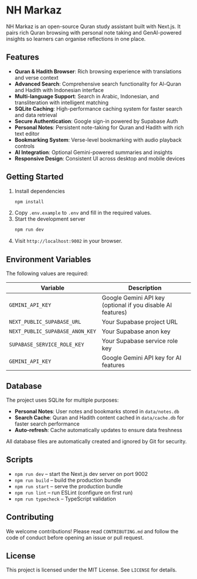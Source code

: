 # NH Markaz

NH Markaz is an open-source Quran study assistant built with Next.js. It pairs rich Quran browsing with personal note taking and GenAI-powered insights so learners can organise reflections in one place.

## Features
- **Quran & Hadith Browser**: Rich browsing experience with translations and verse context
- **Advanced Search**: Comprehensive search functionality for Al-Quran and Hadith with Indonesian interface
- **Multi-language Support**: Search in Arabic, Indonesian, and transliteration with intelligent matching
- **SQLite Caching**: High-performance caching system for faster search and data retrieval
- **Secure Authentication**: Google sign-in powered by Supabase Auth
- **Personal Notes**: Persistent note-taking for Quran and Hadith with rich text editor
- **Bookmarking System**: Verse-level bookmarking with audio playback controls
- **AI Integration**: Optional Gemini-powered summaries and insights
- **Responsive Design**: Consistent UI across desktop and mobile devices

## Getting Started
1. Install dependencies
   ```bash
   npm install
   ```
2. Copy `.env.example` to `.env` and fill in the required values.
3. Start the development server
   ```bash
   npm run dev
   ```
4. Visit `http://localhost:9002` in your browser.

## Environment Variables
The following values are required:

| Variable | Description |
| --- | --- |
| `GEMINI_API_KEY` | Google Gemini API key (optional if you disable AI features) |
| `NEXT_PUBLIC_SUPABASE_URL` | Your Supabase project URL |
| `NEXT_PUBLIC_SUPABASE_ANON_KEY` | Your Supabase anon key |
| `SUPABASE_SERVICE_ROLE_KEY` | Your Supabase service role key |
| `GEMINI_API_KEY` | Google Gemini API key for AI features |

## Database
The project uses SQLite for multiple purposes:
- **Personal Notes**: User notes and bookmarks stored in `data/notes.db`
- **Search Cache**: Quran and Hadith content cached in `data/cache.db` for faster search performance
- **Auto-refresh**: Cache automatically updates to ensure data freshness

All database files are automatically created and ignored by Git for security.

## Scripts
- `npm run dev` – start the Next.js dev server on port 9002
- `npm run build` – build the production bundle
- `npm run start` – serve the production bundle
- `npm run lint` – run ESLint (configure on first run)
- `npm run typecheck` – TypeScript validation

## Contributing
We welcome contributions! Please read `CONTRIBUTING.md` and follow the code of conduct before opening an issue or pull request.

## License
This project is licensed under the MIT License. See `LICENSE` for details.
